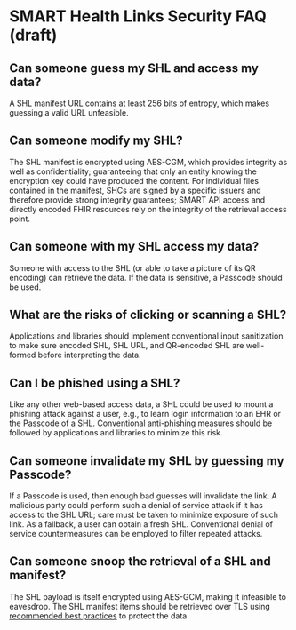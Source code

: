 # SMART Health Links Security FAQ (draft)

## Can someone guess my SHL and access my data?

A SHL manifest URL contains at least 256 bits of entropy, which makes guessing a valid URL unfeasible.

## Can someone modify my SHL?

The SHL manifest is encrypted using AES-CGM, which provides integrity as well as confidentiality; guaranteeing that only an entity knowing the encryption key could have produced the content. For individual files contained in the manifest, SHCs are signed by a specific issuers and therefore provide strong integrity guarantees; SMART API access and directly encoded FHIR resources rely on the integrity of the retrieval access point. 

## Can someone with my SHL access my data?

Someone with access to the SHL (or able to take a picture of its QR encoding) can retrieve the data. If the data is sensitive, a Passcode should be used.

## What are the risks of clicking or scanning a SHL?

Applications and libraries should implement conventional input sanitization to make sure encoded SHL, SHL URL, and QR-encoded SHL are well-formed before interpreting the data.

## Can I be phished using a SHL?

Like any other web-based access data, a SHL could be used to mount a phishing attack against a user, e.g., to learn login information to an EHR or the Passcode of a SHL. Conventional anti-phishing measures should be followed by applications and libraries to minimize this risk. 

## Can someone invalidate my SHL by guessing my Passcode?
If a Passcode is used, then enough bad guesses will invalidate the link. A malicious party could perform such a denial of service attack if it has access to the SHL URL; care must be taken to minimize exposure of such link. As a fallback, a user can obtain a fresh SHL. Conventional denial of service countermeasures can be employed to filter repeated attacks.

## Can someone snoop the retrieval of a SHL and manifest?
The SHL payload is itself encrypted using AES-GCM, making it infeasible to eavesdrop. The SHL manifest items should be retrieved over TLS using [recommended best practices](https://www.rfc-editor.org/info/bcp195) to protect the data.
